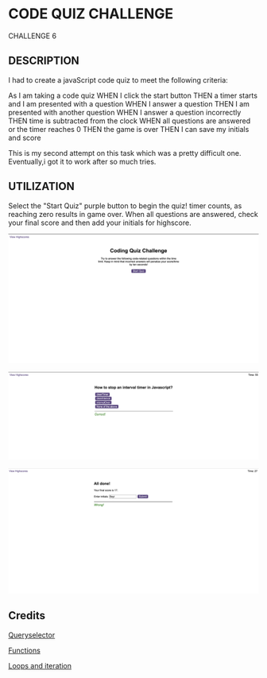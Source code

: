# CODE QUIZ CHALLENGE

CHALLENGE 6
## DESCRIPTION
 I had to create a javaScript code quiz to meet the following criteria:

As I am taking a code quiz
WHEN I click the start button
THEN a timer starts and I am presented with a question
WHEN I answer a question
THEN I am presented with another question
WHEN I answer a question incorrectly
THEN time is subtracted from the clock
WHEN all questions are answered or the timer reaches 0
THEN the game is over
THEN I can save my initials and score

This is my second attempt on this task which was a pretty difficult one. Eventually,i got it to work after so much tries. 

## UTILIZATION
Select the "Start Quiz" purple button to begin the quiz! timer counts, as reaching zero results in game over. When all questions are answered, check your final score and then add your initials for highscore. 

![Screenshot 1](./assets/screenshots/screenshot%20001.png)
  
![Screenshot 2](./assets/screenshots/screen%20shot%201.png)

![Screenshot 3](./assets/screenshots/Screenshot%202024-02-24%20at%2000.19.50.png)


## Credits

[Queryselector](https://developer.mozilla.org/en-US/docs/Web/API/Document/querySelector)

[Functions](https://developer.mozilla.org/en-US/docs/Web/JavaScript/Guide)

[Loops and iteration](https://developer.mozilla.org/en-US/docs/Web/JavaScript/Guide/Loops_and_iteration#for_statement/)


